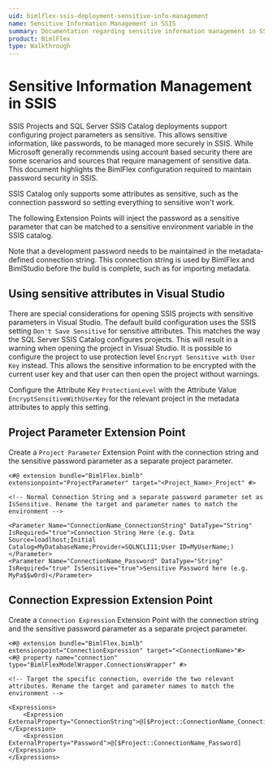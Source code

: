 ```yaml
---
uid: bimlflex-ssis-deployment-sensitive-info-management
name: Sensitive Information Management in SSIS
summary: Documentation regarding sensitive information management in SSIS, Visual Studio, and extension points
product: BimlFlex
type: Walkthrough
---
```

# Sensitive Information Management in SSIS

SSIS Projects and SQL Server SSIS Catalog deployments support configuring project parameters as sensitive. This allows sensitive information, like passwords, to be managed more securely in SSIS. While Microsoft generally recommends using account based security there are some scenarios and sources that require management of sensitive data. This document highlights the BimlFlex configuration required to maintain password security in SSIS.

SSIS Catalog only supports some attributes as sensitive, such as the connection password so setting everything to sensitive won't work.

The following Extension Points will inject the password as a sensitive parameter that can be matched to a sensitive environment variable in the SSIS catalog.

Note that a development password needs to be maintained in the metadata-defined connection string. This connection string is used by BimlFlex and BimlStudio before the build is complete, such as for importing metadata.

## Using sensitive attributes in Visual Studio

There are special considerations for opening SSIS projects with sensitive parameters in Visual Studio. The default build configuration uses the SSIS setting `Don't Save Sensitive` for sensitive attributes. This matches the way the SQL Server SSIS Catalog configures projects. This will result in a warning when opening the project in Visual Studio. It is possible to configure the project to use protection level `Encrypt Sensitive with User Key` instead. This allows the sensitive information to be encrypted with the current user key and that user can then open the project without warnings.

Configure the Attribute Key `ProtectionLevel` with the Attribute Value `EncryptSensitiveWithUserKey` for the relevant project in the metadata attributes to apply this setting.

## Project Parameter Extension Point

Create a `Project Parameter` Extension Point with the connection string and the sensitive password parameter as a separate project parameter.

```biml
<#@ extension bundle="BimlFlex.bimlb" extensionpoint="ProjectParameter" target="<Project_Name>_Project" #>

<!-- Normal Connection String and a separate password parameter set as IsSensitive. Rename the target and parameter names to match the environment -->

<Parameter Name="ConnectionName_ConnectionString" DataType="String" IsRequired="true">Connection String Here (e.g. Data Source=loadlhost;Initial Catalog=MyDatabaseName;Provider=SQLNCLI11;User ID=MyUserName;)</Parameter>
<Parameter Name="ConnectionName_Password" DataType="String" IsRequired="true" IsSensitive="true">Sensitive Password here (e.g. MyPa$$w0rd)</Parameter>
```

## Connection Expression Extension Point

Create a `Connection Expression` Extension Point with the connection string and the sensitive password parameter as a separate project parameter.

```biml
<#@ extension bundle="BimlFlex.bimlb" extensionpoint="ConnectionExpression" target="<ConnectionName>"#>
<#@ property name="connection" type="BimlFlexModelWrapper.ConnectionsWrapper" #>

<!-- Target the specific connection, override the two relevant attributes. Rename the target and parameter names to match the environment -->

<Expressions>
    <Expression ExternalProperty="ConnectionString">@[$Project::ConnectionName_ConnectionString]</Expression>
    <Expression ExternalProperty="Password">@[$Project::ConnectionName_Password]</Expression>
</Expressions>
```
